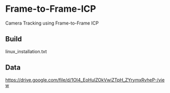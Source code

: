 # Frame-to-Frame-ICP
Camera Tracking using Frame-to-Frame ICP


## Build
linux_installation.txt

## Data
https://drive.google.com/file/d/1OI4_EoHulZOkVwiZTpH_ZYrymxRvheP-/view 

